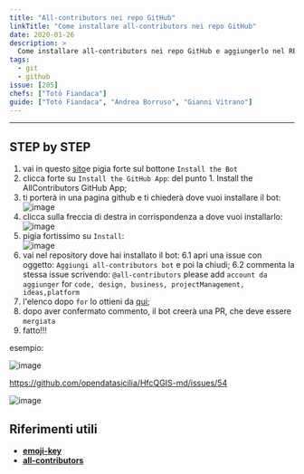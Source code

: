 ```yaml
---
title: "All-contributors nei repo GitHub"
linkTitle: "Come installare all-contributors nei repo GitHub"
date: 2020-01-26
description: >
  Come installare all-contributors nei repo GitHub e aggiungerlo nel README.
tags:
  - git
  - github
issue: [205]
chefs: ["Totò Fiandaca"]
guide: ["Totò Fiandaca", "Andrea Borruso", "Gianni Vitrano"]
---
```


---

## STEP by STEP

1. vai in questo [sito](https://allcontributors.org/)e pigia forte sul bottone `Install the Bot`
2. clicca forte su `Install the GitHub App`: del punto 1. Install the AllContributors GitHub App;
3. ti porterà in una pagina github e ti chiederà dove vuoi installare il bot:<br>
![image](https://user-images.githubusercontent.com/7631137/155021425-85dff2ca-bd76-4707-9095-007ebd8e2194.png)
4. clicca sulla freccia di destra in corrispondenza a dove vuoi installarlo:<br>
![image](https://user-images.githubusercontent.com/7631137/155022033-bd68a9de-5174-4f76-8bab-7a6c818cea59.png)
5. pigia fortissimo su `Install`:<br>
![image](https://user-images.githubusercontent.com/7631137/155022171-89bc53c5-cd46-4035-bb41-1f024e99a758.png)
6. vai nel repository dove hai installato il bot:
  6.1 apri una issue con oggetto: `Aggiungi all-contributors bot` e poi la chiudi;
  6.2 commenta la stessa issue scrivendo: `@all-contributors` please add `account da aggiunger` for `code, design, business, projectManagement, ideas,platform`
7. l'elenco dopo `for` lo ottieni da [qui](https://allcontributors.org/docs/en/emoji-key);
8. dopo aver confermato commento, il bot creerà una PR, che deve essere `mergiata`
9. fatto!!!

esempio:

![image](https://user-images.githubusercontent.com/7631137/155022915-40183122-ba25-43cb-a3be-88a23ed2ee17.png)

https://github.com/opendatasicilia/HfcQGIS-md/issues/54

![image](https://user-images.githubusercontent.com/7631137/155200448-e1e17399-f865-4972-812f-3e3c903a203b.png)

## Riferimenti utili

- [**emoji-key**](https://allcontributors.org/docs/en/emoji-key)
- [**all-contributors**](https://allcontributors.org/)
